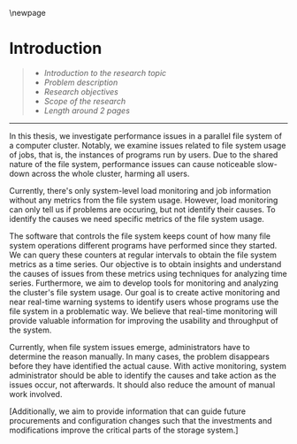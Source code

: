 \newpage

# Introduction
> - *Introduction to the research topic*
> - *Problem description*
> - *Research objectives*
> - *Scope of the research*
> - *Length around 2 pages*

---

In this thesis, we investigate performance issues in a parallel file system of a computer cluster.
Notably, we examine issues related to file system usage of jobs, that is, the instances of programs run by users.
Due to the shared nature of the file system, performance issues can cause noticeable slow-down across the whole cluster, harming all users.

Currently, there's only system-level load monitoring and job information without any metrics from the file system usage.
However, load monitoring can only tell us if problems are occuring, but not identify their causes.
To identify the causes we need specific metrics of the file system usage.

The software that controls the file system keeps count of how many file system operations different programs have performed since they started.
We can query these counters at regular intervals to obtain the file system metrics as a time series.
Our objective is to obtain insights and understand the causes of issues from these metrics using techniques for analyzing time series.
Furthermore, we aim to develop tools for monitoring and analyzing the cluster's file system usage.
Our goal is to create active monitoring and near real-time warning systems to identify users whose programs use the file system in a problematic way.
We believe that real-time monitoring will provide valuable information for improving the usability and throughput of the system.

Currently, when file system issues emerge, administrators have to determine the reason manually.
In many cases, the problem disappears before they have identified the actual cause.
With active monitoring, system administrator should be able to identify the causes and take action as the issues occur, not afterwards.
It should also reduce the amount of manual work involved.

[Additionally, we aim to provide information that can guide future procurements and configuration changes such that the investments and modifications improve the critical parts of the storage system.]

